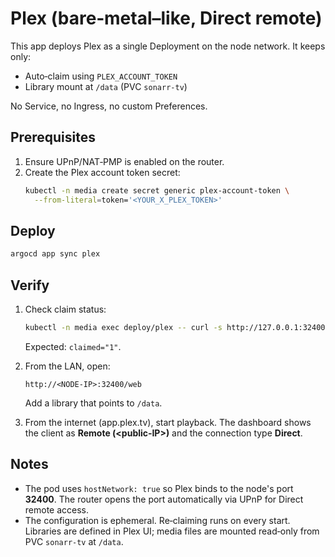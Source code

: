 # Plex (bare‑metal–like, Direct remote)

This app deploys Plex as a single Deployment on the node network. It keeps only:
- Auto‑claim using `PLEX_ACCOUNT_TOKEN`
- Library mount at `/data` (PVC `sonarr-tv`)

No Service, no Ingress, no custom Preferences.

## Prerequisites

1. Ensure UPnP/NAT‑PMP is enabled on the router.
2. Create the Plex account token secret:
   ```bash
   kubectl -n media create secret generic plex-account-token \
     --from-literal=token='<YOUR_X_PLEX_TOKEN>'
   ```

## Deploy

```bash
argocd app sync plex
```

## Verify

1. Check claim status:

   ```bash
   kubectl -n media exec deploy/plex -- curl -s http://127.0.0.1:32400/identity | grep claimed
   ```

   Expected: `claimed="1"`.

2. From the LAN, open:

   ```
   http://<NODE-IP>:32400/web
   ```

   Add a library that points to `/data`.

3. From the internet (app.plex.tv), start playback. The dashboard shows the client as **Remote (\<public‑IP>)** and the connection type **Direct**.

## Notes

* The pod uses `hostNetwork: true` so Plex binds to the node's port **32400**. The router opens the port automatically via UPnP for Direct remote access.
* The configuration is ephemeral. Re‑claiming runs on every start. Libraries are defined in Plex UI; media files are mounted read‑only from PVC `sonarr-tv` at `/data`.
